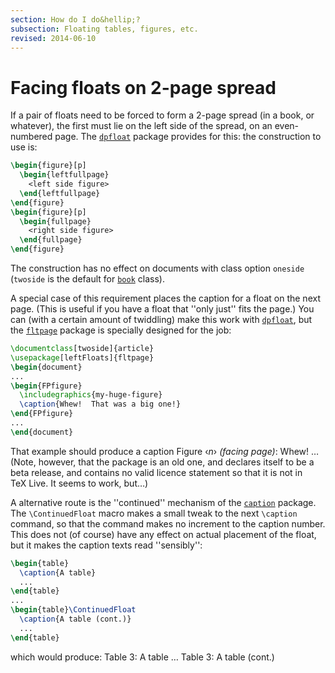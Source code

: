 ```yaml
---
section: How do I do&hellip;?
subsection: Floating tables, figures, etc.
revised: 2014-06-10
---
```

# Facing floats on 2-page spread

If a pair of floats need to be forced to form a 2-page spread (in a
book, or whatever), the first must lie on the left side of the spread,
on an even-numbered page.  The [`dpfloat`](https://ctan.org/pkg/dpfloat) package provides for
this: the construction to use is:
```latex
\begin{figure}[p]
  \begin{leftfullpage}
    <left side figure>
  \end{leftfullpage}
\end{figure}
\begin{figure}[p]
  \begin{fullpage}
    <right side figure>
  \end{fullpage}
\end{figure}
```
The construction has no effect on documents with class option
`oneside` (`twoside` is the default for
[`book`](https://ctan.org/pkg/book) class).

A special case of this requirement places the caption for a float on
the next page.  (This is useful if you have a float that ''only just''
fits the page.)  You can (with a certain amount of twiddling) make
this work with [`dpfloat`](https://ctan.org/pkg/dpfloat), but the [`fltpage`](https://ctan.org/pkg/fltpage) package is
specially designed for the job:
```latex
\documentclass[twoside]{article}
\usepackage[leftFloats]{fltpage}
\begin{document}
...
\begin{FPfigure}
  \includegraphics{my-huge-figure}
  \caption{Whew!  That was a big one!}
\end{FPfigure}
...
\end{document}
```
That example should produce a caption
  Figure &lsaquo;_n_&rsaquo; _(facing page)_: Whew!  &hellip;
(Note, however, that the package is an old one, and declares itself to
be a beta release, and contains no valid licence statement so that it
is not in TeX&nbsp;Live.  It seems to work, but&hellip;)

A alternative route is the ''continued'' mechanism of the
[`caption`](https://ctan.org/pkg/caption) package.  The `\ContinuedFloat` macro makes a
small tweak to the next `\caption` command, so that the command
makes no increment to the caption number.  This does not (of course)
have any effect on actual placement of the float, but it makes the
caption texts read ''sensibly'':
```latex
\begin{table}
  \caption{A table}
  ...
\end{table}
...
\begin{table}\ContinuedFloat
  \caption{A table (cont.)}
  ...
\end{table}
```
which would produce:
  Table 3: A table
  &hellip;
  Table 3: A table (cont.)

